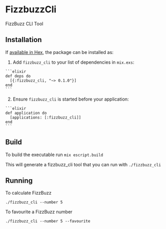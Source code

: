 # FizzbuzzCli

FizzBuzz CLI Tool

## Installation

If [available in Hex](https://hex.pm/docs/publish), the package can be installed as:

  1. Add `fizzbuzz_cli` to your list of dependencies in `mix.exs`:

    ```elixir
    def deps do
      [{:fizzbuzz_cli, "~> 0.1.0"}]
    end
    ```

  2. Ensure `fizzbuzz_cli` is started before your application:

    ```elixir
    def application do
      [applications: [:fizzbuzz_cli]]
    end
    ```

## Build

To build the executable run `mix escript.build`

This will generate a fizzbuzz_cli tool that you can run with `./fizzbuzz_cli`

## Running

To calculate FizzBuzz

`./fizzbuzz_cli --number 5`

To favourite a FizzBuzz number

`./fizzbuzz_cli --number 5 --favourite`
